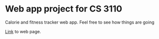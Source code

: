 # Web app project for CS 3110
Calorie and fitness tracker web app. Feel free to see how things are going

[Link](https://fitnessTracker.crabdance.com) to web page.
